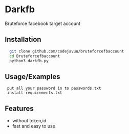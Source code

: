 
# Darkfb
Bruteforce facebook target account


## Installation



```bash
  git clone github.com/codejavuu/bruteforcefbaccount
  cd Bruteforcefbaccount
  python3 darkfb.py
```
    
## Usage/Examples

```
 put all your password in to passwords.txt
 install requirements.txt

```


## Features

- without token,id
- fast and easy to use 

